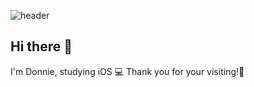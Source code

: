 ![header](https://capsule-render.vercel.app/api?type=waving&color=auto&height=300&section=header&text=Donnie's%20GitHub&fontSize=80&fontColor=FFFFFF)


## Hi there 👋
I'm Donnie, studying iOS 💻
Thank you for your visiting!🚀

